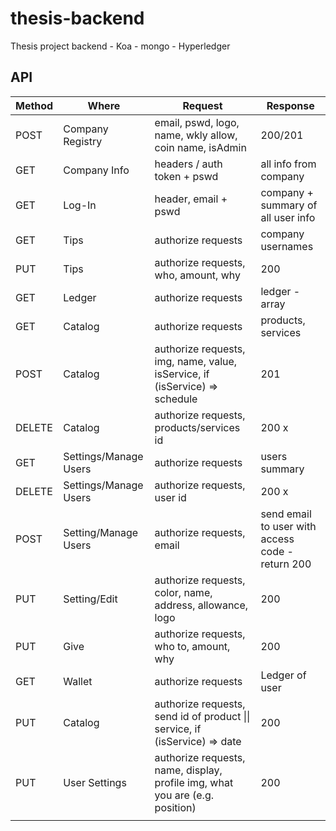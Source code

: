 # thesis-backend
Thesis project backend - Koa - mongo - Hyperledger

## API

| Method | Where                 | Request                                  | Response                                 |
| ------ | --------------------- | ---------------------------------------- | ---------------------------------------- |
| POST   | Company Registry      | email, pswd, logo, name, wkly allow, coin name, isAdmin | 200/201                                  |
| GET    | Company Info          | headers / auth token + pswd              | all info from company                    |
| GET    | Log-In                | header, email + pswd                     | company + summary of all user info       |
| GET    | Tips                  | authorize requests                       | company usernames                        |
| PUT    | Tips                  | authorize requests, who, amount, why     | 200                                      |
| GET    | Ledger                | authorize requests                       | ledger - array                           |
| GET    | Catalog               | authorize requests                       | products, services                       |
| POST   | Catalog               | authorize requests, img,  name, value, isService,  if  (isService) => schedule | 201                                      |
| DELETE | Catalog               | authorize requests, products/services id | 200 x                                    |
| GET    | Settings/Manage Users | authorize requests                       | users summary                            |
| DELETE | Settings/Manage Users | authorize requests, user id              | 200 x                                    |
| POST   | Setting/Manage Users  | authorize requests, email                | send email to user with access code - return 200 |
| PUT    | Setting/Edit          | authorize requests, color, name, address, allowance, logo | 200                                      |
| PUT    | Give                  | authorize requests, who to, amount, why  | 200                                      |
| GET    | Wallet                | authorize requests                       | Ledger of user                           |
| PUT    | Catalog               | authorize requests, send id of product \|\| service, if (isService) => date | 200                                      |
| PUT    | User Settings         | authorize requests, name, display, profile img, what you are (e.g. position) | 200                                      |
|        |                       |                                          |                                          |

